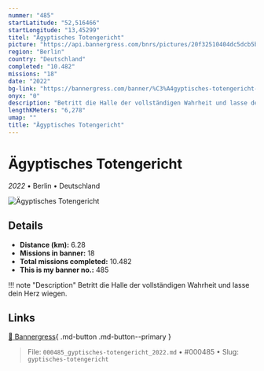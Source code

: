 ```yaml
---
nummer: "485"
startLatitude: "52,516466"
startLongitude: "13,45299"
titel: "Ägyptisches Totengericht"
picture: "https://api.bannergress.com/bnrs/pictures/20f32510404dc5dcb5b043d14ef777de"
region: "Berlin"
country: "Deutschland"
completed: "10.482"
missions: "18"
date: "2022"
bg-link: "https://bannergress.com/banner/%C3%A4gyptisches-totengericht-17af"
onyx: "0"
description: "Betritt die Halle der vollständigen Wahrheit und lasse dein Herz wiegen."
lengthKMeters: "6,278"
umap: ""
title: "Ägyptisches Totengericht"
---
```

# Ägyptisches Totengericht

*2022* • Berlin • Deutschland

![Ägyptisches Totengericht](https://api.bannergress.com/bnrs/pictures/20f32510404dc5dcb5b043d14ef777de)

## Details
- **Distance (km):** 6.28
- **Missions in banner:** 18
- **Total missions completed:** 10.482
- **This is my banner no.:** 485


!!! note "Description"
    Betritt die Halle der vollständigen Wahrheit und lasse dein Herz wiegen.



## Links
[🔗 Bannergress](https://bannergress.com/banner/%C3%A4gyptisches-totengericht-17af){ .md-button .md-button--primary }



> File: `000485_gyptisches-totengericht_2022.md` • #000485 • Slug: `gyptisches-totengericht`
